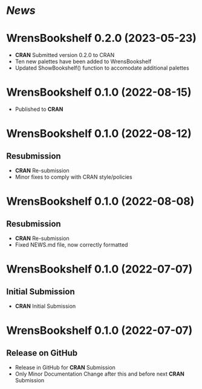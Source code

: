 # *News*

# WrensBookshelf 0.2.0 (2023-05-23)

* **CRAN** Submitted version 0.2.0 to CRAN
* Ten new palettes have been added to WrensBookshelf
* Updated ShowBookshelf() function to accomodate additional palettes

# WrensBookshelf 0.1.0 (2022-08-15)

* Published to **CRAN**

# WrensBookshelf 0.1.0 (2022-08-12)

## Resubmission

* **CRAN** Re-submission
* Minor fixes to comply with CRAN style/policies

# WrensBookshelf 0.1.0 (2022-08-08)

## Resubmission

* **CRAN** Re-submission
* Fixed NEWS.md file, now correctly formatted

# WrensBookshelf 0.1.0 (2022-07-07)

## Initial Submission

* **CRAN** Initial Submission

# WrensBookshelf 0.1.0 (2022-07-07)

## Release on GitHub

* Release in GitHub for **CRAN** Submission
* Only Minor Documentation Change after this and before next **CRAN** Submission
